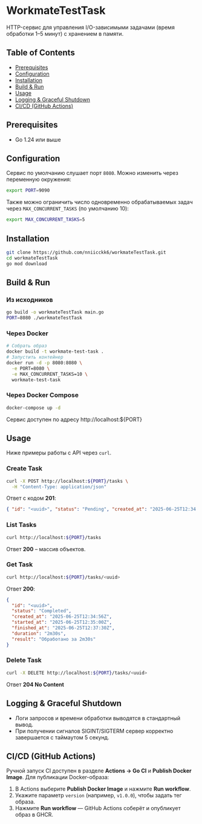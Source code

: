 # WorkmateTestTask

HTTP-сервис для управления I/O-зависимыми задачами (время обработки 1–5 минут) с хранением в памяти.

## Table of Contents
- [Prerequisites](#prerequisites)
- [Configuration](#configuration)
- [Installation](#installation)
- [Build & Run](#build--run)
- [Usage](#usage)
- [Logging & Graceful Shutdown](#logging--graceful-shutdown)
- [CI/CD (GitHub Actions)](#ci/cd-github-actions)

## Prerequisites

- Go 1.24 или выше

## Configuration

Сервис по умолчанию слушает порт `8080`. Можно изменить через переменную окружения:

```bash
export PORT=9090
```

Также можно ограничить число одновременно обрабатываемых задач через `MAX_CONCURRENT_TASKS` (по умолчанию 10):

```bash
export MAX_CONCURRENT_TASKS=5
```

## Installation

```bash
git clone https://github.com/nniicckk6/workmateTestTask.git
cd workmateTestTask
go mod download
```

## Build & Run

### Из исходников
```bash
go build -o workmateTestTask main.go
PORT=8080 ./workmateTestTask
```

### Через Docker
```bash
# Собрать образ
docker build -t workmate-test-task .
# Запустить контейнер
docker run -d -p 8080:8080 \
  -e PORT=8080 \
  -e MAX_CONCURRENT_TASKS=10 \
  workmate-test-task
```

### Через Docker Compose
```bash
docker-compose up -d
```

Сервис доступен по адресу http://localhost:${PORT}

## Usage

Ниже примеры работы с API через `curl`.

### Create Task
```bash
curl -X POST http://localhost:${PORT}/tasks \
  -H "Content-Type: application/json"
``` 
Ответ с кодом **201**:
```json
{ "id": "<uuid>", "status": "Pending", "created_at": "2025-06-25T12:34:56Z" }
```

### List Tasks
```bash
curl http://localhost:${PORT}/tasks
``` 
Ответ **200** – массив объектов.

### Get Task
```bash
curl http://localhost:${PORT}/tasks/<uuid>
``` 
Ответ **200**:
```json
{
  "id": "<uuid>",
  "status": "Completed",
  "created_at": "2025-06-25T12:34:56Z",
  "started_at": "2025-06-25T12:35:00Z",
  "finished_at": "2025-06-25T12:37:30Z",
  "duration": "2m30s",
  "result": "Обработано за 2m30s"
}
```

### Delete Task
```bash
curl -X DELETE http://localhost:${PORT}/tasks/<uuid>
``` 
Ответ **204 No Content**

## Logging & Graceful Shutdown

- Логи запросов и времени обработки выводятся в стандартный вывод.
- При получении сигналов SIGINT/SIGTERM сервер корректно завершается с таймаутом 5 секунд.

## CI/CD (GitHub Actions)

Ручной запуск CI доступен в разделе **Actions → Go CI** и **Publish Docker Image**. Для публикации Docker-образа:
1. В Actions выберите **Publish Docker Image** и нажмите **Run workflow**.
2. Укажите параметр `version` (например, `v1.0.0`), чтобы задать тег образа.
3. Нажмите **Run workflow** — GitHub Actions соберёт и опубликует образ в GHCR.
